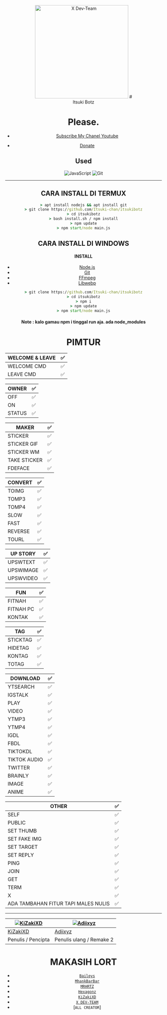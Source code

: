 <div align="center">
<img src="https://i.ibb.co/PMBzRKg/odc.jpg" alt="X Dev-Team" width="300" />
# <div align="center"> Itsuki Botz </div>


# **Please.**
- [Subscribe My Chanel Youtube](https://m.youtube.com/channel/Adiination)

- [Donate](wa.me/60199782326)

## <div align="center"> Used </div>

<div align="center">

<img alt="JavaScript" src="https://img.shields.io/badge/javascript%20-%23323330.svg?&style=for-the-badge&logo=javascript&logoColor=%23F7DF1E"/>

<img alt="Git" src="https://img.shields.io/badge/git%20-%23F05033.svg?&style=for-the-badge&logo=git&logoColor=white"/>

<div>

____

## CARA INSTALL DI TERMUX
```cmd
> apt install nodejs && apt install git
> git clone https://github.com/Itsuki-chan/itsukibotz
> cd itsukibotz
> bash install.sh / npm install
> npm update
> npm start/node main.js
```

## CARA INSTALL DI WINDOWS
#### INSTALL
* [Node.js](https://nodejs.org/en/)
* [Git](https://git-scm.com/downloads)
* [FFmpeg](https://github.com/BtbN/FFmpeg-Builds/releases/download/autobuild-2020-12-08-13-03/ffmpeg-n4.3.1-26-gca55240b8c-win64-gpl-4.3.zip)
* [Libwebp](https://developers.google.com/speed/webp/download)

```cmd
> git clone https://github.com/Itsuki-chan/itsukibotz
> cd itsukibotz
> npm i
> npm update
> npm start/node main.js
```

#### Note : kalo gamau npm i tinggal run aja. ada node_modules

# PIMTUR

|WELCOME & LEAVE|✅|
| ------------- | ------------- |
|WELCOME CMD|✅|
|LEAVE CMD|✅|

| OWNER |✅|
| ------------- | ------------- |
| OFF |✅|
| ON |✅|
| STATUS |✅|

| MAKER |✅|
| ------------- | ------------- |
| STICKER |✅|
| STICKER GIF |✅|
| STICKER WM |✅|
| TAKE STICKER |✅|
| FDEFACE |✅|

| CONVERT |✅|
| ------------- | ------------- |
| TOIMG |✅|
| TOMP3 |✅|
| TOMP4 |✅|
| SLOW |✅|
| FAST |✅|
| REVERSE |✅|
| TOURL |✅|

| UP STORY |✅|
| ------------- | ------------- |
| UPSWTEXT |✅|
| UPSWIMAGE |✅|
| UPSWVIDEO  |✅|

| FUN |✅|
| ------------- | ------------- |
| FITNAH |✅|
| FITNAH PC |✅|
| KONTAK |✅|


| TAG |✅|
| ------------- | ------------- |
| STICKTAG |✅|
| HIDETAG |✅|
| KONTAG |✅|
| TOTAG |✅|

| DOWNLOAD |✅|
| ------------- | ------------- |
| YTSEARCH |✅|
| IGSTALK |✅|
| PLAY |✅|
| VIDEO |✅|
| YTMP3 |✅|
| YTMP4 |✅|
| IGDL |✅|
| FBDL |✅|
| TIKTOKDL |✅|
| TIKTOK AUDIO |✅|
| TWITTER |✅|
| BRAINLY |✅|
| IMAGE |✅|
| ANIME |✅|

| OTHER |✅|
| ------------- | ------------- |
| SELF |✅|
| PUBLIC |✅|
| SET THUMB |✅|
| SET FAKE IMG |✅|
| SET TARGET |✅|
| SET REPLY |✅|
| PING |✅|
| JOIN |✅|
| GET |✅|
| TERM |✅|
| X |✅|
| ADA TAMBAHAN FITUR TAPI MALES NULIS|✅|

---------

 [![KiZakiXD](https://github.com/KiZakiXD.png?size=100)](https://github.com/KiZakiXD) | [![Adiixyz](https://github.com/Adiixyz.png?size=100)](https://github.com/Adiixyz)
----|----
[KiZakiXD](https://github.com/KiZakiXD) | [Adiixyz](https://github.com/Adiixyz)
 Penulis / Pencipta | Penulis ulang / Remake 2


  # MAKASIH LORT
* [`Baileys`](https://github.com/adiwajshing/Baileys)
* [`MhankBarBar`](https://github.com/MhankBarBar)
* [`MRHRTZ`](https://github.com/MRHRTZ)
* [`Hexagonz`](https://github.com/Hexagonz)
* [`KiZakiXD`](https://github.com/KiZakiXD)
* [`X DEV-TEAM`](https://github.com/xdevteam404)
* [`ALL CREATOR`]
